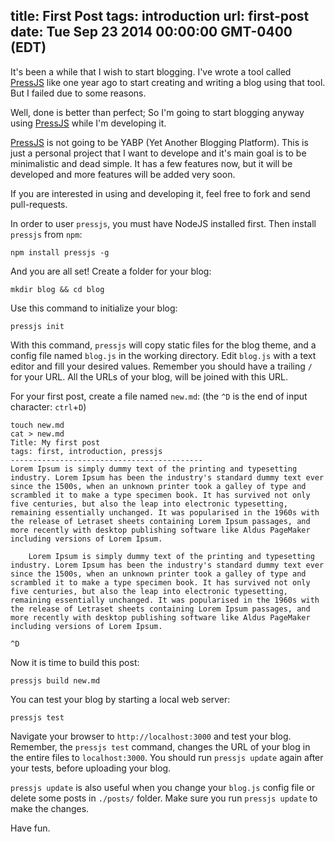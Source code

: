 title: First Post
tags: introduction
url: first-post
date: Tue Sep 23 2014 00:00:00 GMT-0400 (EDT)
------------------------
It's been a while that I wish to start blogging. I've wrote a tool called [PressJS](https://github.com/amir-s/pressjs) like one year ago to start creating and writing a blog using that tool. But I failed due to some reasons.

Well, done is better than perfect; So I'm going to start blogging anyway using [PressJS](https://github.com/amir-s/pressjs) while I'm developing it.

[PressJS](https://github.com/amir-s/pressjs) is not going to be YABP (Yet Another Blogging Platform). This is just a personal project that I want to develope and it's main goal is to be minimalistic and dead simple. It has a few features now, but it will be developed and more features will be added very soon.

If you are interested in using and developing it, feel free to fork and send pull-requests.

In order to user `pressjs`, you must have NodeJS installed first. Then install `pressjs` from `npm`:

	npm install pressjs -g


And you are all set! Create a folder for your blog:

	mkdir blog && cd blog


Use this command to initialize your blog:

	pressjs init


With this command, `pressjs` will copy static files for the blog theme, and a config file named `blog.js` in the working directory.
Edit `blog.js` with a text editor and fill your desired values. Remember you should have a trailing `/` for your URL. All the URLs of your blog, will be joined with this URL.

For your first post, create a file named `new.md`: (the `^D` is the end of input character: `ctrl`+`D`)

	touch new.md
	cat > new.md
	Title: My first post
	tags: first, introduction, pressjs
	-------------------------------------------
    Lorem Ipsum is simply dummy text of the printing and typesetting industry. Lorem Ipsum has been the industry's standard dummy text ever since the 1500s, when an unknown printer took a galley of type and scrambled it to make a type specimen book. It has survived not only five centuries, but also the leap into electronic typesetting, remaining essentially unchanged. It was popularised in the 1960s with the release of Letraset sheets containing Lorem Ipsum passages, and more recently with desktop publishing software like Aldus PageMaker including versions of Lorem Ipsum.
	
		Lorem Ipsum is simply dummy text of the printing and typesetting industry. Lorem Ipsum has been the industry's standard dummy text ever since the 1500s, when an unknown printer took a galley of type and scrambled it to make a type specimen book. It has survived not only five centuries, but also the leap into electronic typesetting, remaining essentially unchanged. It was popularised in the 1960s with the release of Letraset sheets containing Lorem Ipsum passages, and more recently with desktop publishing software like Aldus PageMaker including versions of Lorem Ipsum.
	
	^D

Now it is time to build this post:

	pressjs build new.md
	
You can test your blog by starting a local web server:

	pressjs test

Navigate your browser to `http://localhost:3000` and test your blog. Remember, the `pressjs test` command, changes the URL of your blog in the entire files to `localhost:3000`. You should run `pressjs update` again after your tests, before uploading your blog.

`pressjs update` is also useful when you change your `blog.js` config file or delete some posts in `./posts/` folder. Make sure you run `pressjs update` to make the changes.

Have fun.